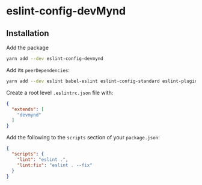# eslint-config-devMynd

## Installation

Add the package

```sh
yarn add --dev eslint-config-devmynd
```

Add its `peerDependencies`:

```sh
yarn add --dev eslint babel-eslint eslint-config-standard eslint-plugin-import eslint-plugin-node eslint-plugin-promise eslint-plugin-react eslint-plugin-standard
```

Create a root level `.eslintrc.json` file with:

```json
{
  "extends": [
    "devmynd"
  ]
}
```

Add the following to the `scripts` section of your `package.json`:

```json
{
  "scripts": {
    "lint": "eslint .",
    "lint:fix": "eslint . --fix"
  }
}
```
